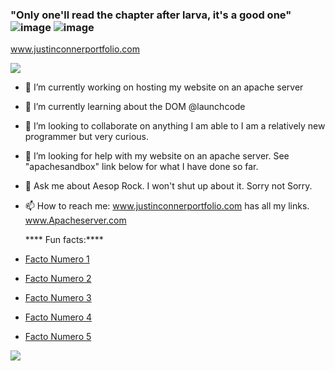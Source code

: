 ### "Only one'll read the chapter after larva, it's a good one" ![image](https://user-images.githubusercontent.com/122805784/218510316-b9583deb-c6de-4ff2-9b3a-87eb0ecef16f.png) ![image](https://user-images.githubusercontent.com/122805784/218510476-b5354eff-d116-48b0-bc33-6f90472d43e7.png)
www.justinconnerportfolio.com


<!--![](https://komarev.com/ghpvc/?username=https://github.com/Justin-Conner&style=flat-square)  -->


![](https://komarev.com/ghpvc/?username=Justin-Conner&style=flat-square&label=PROFILE+PEEPERS )



- 🔭 I’m currently working on hosting my website on an apache server
- 🌱 I’m currently learning about the DOM @launchcode
- 👯 I’m looking to collaborate on anything I am able to I am a relatively new programmer but very curious.
- 🤔 I’m looking for help with my website on an apache server. See "apachesandbox" link below for what I have done so far. 
- 💬 Ask me about Aesop Rock. I won't shut up about it. Sorry not Sorry.
- 📫 How to reach me: www.justinconnerportfolio.com has all my links. www.Apacheserver.com

  **** Fun facts:****

- [Facto Numero 1](https://drive.google.com/file/d/1-QsGtcfW0xEQgbXLZyRvL28q1nLPo816/view?usp=share_link)
  
- [Facto Numero 2](https://drive.google.com/file/d/1lqvKfzPFUr9TOJXsbkr9tcdddfDBFxtY/view?usp=share_link)
  
- [Facto Numero 3](https://drive.google.com/file/d/1bkSCTMVudhs_jWIh9Vd1oOT9N59bz6uJ/view?usp=share_link)
  
- [Facto Numero 4](https://drive.google.com/file/d/14C7ztWOXHf23455GwgvD-8hTqvZNd9cL/view?usp=sharing)
  
- [Facto Numero 5](https://drive.google.com/file/d/161TZCzG3IUBewsknDx3Ox_4vA3XRQJa6/view?usp=share_link)

![](https://hit.yhype.me/github/profile?user_id=122805784)
